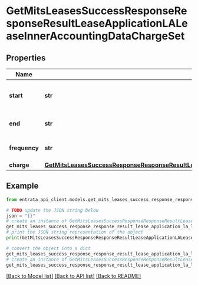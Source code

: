 # GetMitsLeasesSuccessResponseResponseResultLeaseApplicationLALeaseInnerAccountingDataChargeSet


## Properties

Name | Type | Description | Notes
------------ | ------------- | ------------- | -------------
**start** | **str** | Start date of the charge period | 
**end** | **str** | End date of the charge period | 
**frequency** | **str** | Frequency of the charge | 
**charge** | [**GetMitsLeasesSuccessResponseResponseResultLeaseApplicationLALeaseInnerAccountingDataChargeSetCharge**](GetMitsLeasesSuccessResponseResponseResultLeaseApplicationLALeaseInnerAccountingDataChargeSetCharge.md) |  | 

## Example

```python
from entrata_api_client.models.get_mits_leases_success_response_response_result_lease_application_la_lease_inner_accounting_data_charge_set import GetMitsLeasesSuccessResponseResponseResultLeaseApplicationLALeaseInnerAccountingDataChargeSet

# TODO update the JSON string below
json = "{}"
# create an instance of GetMitsLeasesSuccessResponseResponseResultLeaseApplicationLALeaseInnerAccountingDataChargeSet from a JSON string
get_mits_leases_success_response_response_result_lease_application_la_lease_inner_accounting_data_charge_set_instance = GetMitsLeasesSuccessResponseResponseResultLeaseApplicationLALeaseInnerAccountingDataChargeSet.from_json(json)
# print the JSON string representation of the object
print(GetMitsLeasesSuccessResponseResponseResultLeaseApplicationLALeaseInnerAccountingDataChargeSet.to_json())

# convert the object into a dict
get_mits_leases_success_response_response_result_lease_application_la_lease_inner_accounting_data_charge_set_dict = get_mits_leases_success_response_response_result_lease_application_la_lease_inner_accounting_data_charge_set_instance.to_dict()
# create an instance of GetMitsLeasesSuccessResponseResponseResultLeaseApplicationLALeaseInnerAccountingDataChargeSet from a dict
get_mits_leases_success_response_response_result_lease_application_la_lease_inner_accounting_data_charge_set_from_dict = GetMitsLeasesSuccessResponseResponseResultLeaseApplicationLALeaseInnerAccountingDataChargeSet.from_dict(get_mits_leases_success_response_response_result_lease_application_la_lease_inner_accounting_data_charge_set_dict)
```
[[Back to Model list]](../README.md#documentation-for-models) [[Back to API list]](../README.md#documentation-for-api-endpoints) [[Back to README]](../README.md)


